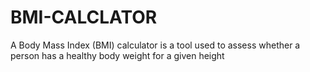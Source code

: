 # BMI-CALCLATOR
A Body Mass Index (BMI) calculator is a tool used to assess whether a person has a healthy body weight for a given height
